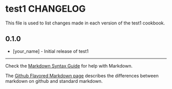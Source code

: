 test1 CHANGELOG
===============

This file is used to list changes made in each version of the test1 cookbook.

0.1.0
-----
- [your_name] - Initial release of test1

- - -
Check the [Markdown Syntax Guide](http://daringfireball.net/projects/markdown/syntax) for help with Markdown.

The [Github Flavored Markdown page](http://github.github.com/github-flavored-markdown/) describes the differences between markdown on github and standard markdown.
